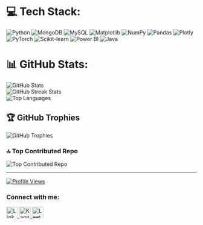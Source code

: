 <h1>💻 Tech Stack:</h1>
  <p>
        <img src="https://img.shields.io/badge/python-3670A0?style=for-the-badge&logo=python&logoColor=ffdd54" alt="Python">
        <img src="https://img.shields.io/badge/MongoDB-%234ea94b.svg?style=for-the-badge&logo=mongodb&logoColor=white" alt="MongoDB">
        <img src="https://img.shields.io/badge/mysql-4479A1.svg?style=for-the-badge&logo=mysql&logoColor=white" alt="MySQL">
        <img src="https://img.shields.io/badge/Matplotlib-%23ffffff.svg?style=for-the-badge&logo=Matplotlib&logoColor=black" alt="Matplotlib">
        <img src="https://img.shields.io/badge/numpy-%23013243.svg?style=for-the-badge&logo=numpy&logoColor=white" alt="NumPy">
        <img src="https://img.shields.io/badge/pandas-%23150458.svg?style=for-the-badge&logo=pandas&logoColor=white" alt="Pandas">
        <img src="https://img.shields.io/badge/Plotly-%233F4F75.svg?style=for-the-badge&logo=plotly&logoColor=white" alt="Plotly">
        <img src="https://img.shields.io/badge/PyTorch-%23EE4C2C.svg?style=for-the-badge&logo=PyTorch&logoColor=white" alt="PyTorch">
        <img src="https://img.shields.io/badge/scikit--learn-%23F7931E.svg?style=for-the-badge&logo=scikit-learn&logoColor=white" alt="Scikit-learn">
        <img src="https://img.shields.io/badge/power_bi-F2C811?style=for-the-badge&logo=powerbi&logoColor=black" alt="Power BI">
        <img src="https://img.shields.io/badge/java-%23ED8B00.svg?style=for-the-badge&logo=openjdk&logoColor=white" alt="Java">
  </p>

<h1>📊 GitHub Stats:</h1>
    <p>
        <img src="https://github-readme-stats.vercel.app/api?username=AERI078&theme=city_lights&hide_border=false&include_all_commits=true&count_private=true" alt="GitHub Stats">
        <br>
        <img src="https://github-readme-streak-stats.herokuapp.com/?user=AERI078&theme=city_lights&hide_border=false" alt="GitHub Streak Stats">
        <br>
        <img src="https://github-readme-stats.vercel.app/api/top-langs/?username=AERI078&theme=city_lights&hide_border=false&include_all_commits=true&count_private=true&layout=compact" alt="Top Languages">
    </p>

  <h2>🏆 GitHub Trophies</h2>
  <p>
      <img src="https://github-profile-trophy.vercel.app/?username=AERI078&theme=nord&no-frame=false&no-bg=true&margin-w=4" alt="GitHub Trophies">
  </p>

  <h3>🔝 Top Contributed Repo</h3>
  <p>
      <img src="https://github-contributor-stats.vercel.app/api?username=AERI078&limit=5&theme=nord&combine_all_yearly_contributions=true" alt="Top Contributed Repo">
  </p>

  <hr>

  <p>
      <a href="https://visitcount.itsvg.in" target="_blank">
          <img src="https://visitcount.itsvg.in/api?id=AERI078&icon=0&color=0" alt="Profile Views">
      </a>
  </p>

  <h3>Connect with me:</h3>
  <p>
      <a href="https://linkedin.com/in/username" target="_blank">
          <img src="https://raw.githubusercontent.com/rahuldkjain/github-profile-readme-generator/master/src/images/icons/Social/linked-in-alt.svg" alt="LinkedIn" height="30" width="30">
      </a>
      <a href="https://kaggle.com/username" target="_blank">
          <img src="https://raw.githubusercontent.com/rahuldkjain/github-profile-readme-generator/master/src/images/icons/Social/kaggle.svg" alt="Kaggle" height="30" width="30">
      </a>
      <a href="https://www.leetcode.com/username" target="_blank">
          <img src="https://raw.githubusercontent.com/rahuldkjain/github-profile-readme-generator/master/src/images/icons/Social/leet-code.svg" alt="LeetCode" height="30" width="30">
      </a>
  </p>



